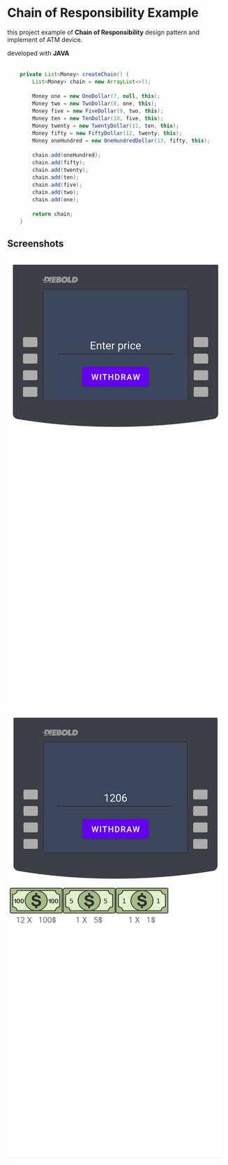 # Chain of Responsibility Example

this project example of **Chain of Responsibility** design pattern and implement of ATM device.

developed with **JAVA**


~~~ java

    private List<Money> createChain() {
        List<Money> chain = new ArrayList<>();

        Money one = new OneDollar(7, null, this);
        Money two = new TwoDollar(8, one, this);
        Money five = new FiveDollar(9, two, this);
        Money ten = new TenDollar(10, five, this);
        Money twenty = new TwentyDollar(11, ten, this);
        Money fifty = new FiftyDollar(12, twenty, this);
        Money oneHundred = new OneHundredDollar(13, fifty, this);

        chain.add(oneHundred);
        chain.add(fifty);
        chain.add(twenty);
        chain.add(ten);
        chain.add(five);
        chain.add(two);
        chain.add(one);

        return chain;
    }

~~~ 


## Screenshots

![Screenshot-01](app/screenshots/screenshot-01.png)

![Screenshot-02](app/screenshots/screenshot-02.png)
